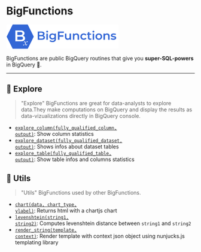 
# BigFunctions


<img src="../assets/logo_and_name.png" alt="drawing" width="300"/>

BigFunctions are public BigQuery routines that give you **super-SQL-powers** in BigQuery 💪.

---



## 👀 Explore

> "Explore" BigFunctions are great for data-analysts to explore data.They make computations on BigQuery and display the results as data-vizualizations directly in BigQuery console.

- [<code>explore_column(fully_qualified_column, output)</code>](explore/#explore_column): Show column statistics
- [<code>explore_dataset(fully_qualified_dataset, output)</code>](explore/#explore_dataset): Shows infos about dataset tables
- [<code>explore_table(fully_qualified_table, output)</code>](explore/#explore_table): Show table infos and columns statistics




## 🔨 Utils

> "Utils" BigFunctions used by other BigFunctions.

- [<code>chart(data, chart_type, ylabel)</code>](utils/#chart): Returns html with a chartjs chart
- [<code>levenshtein(string1, string2)</code>](utils/#levenshtein): Computes levenshtein distance between `string1` and `string2`
- [<code>render_string(template, context)</code>](utils/#render_string): Render template with context json object using nunjucks.js templating library



